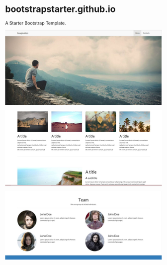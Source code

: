 # bootstrapstarter.github.io
A Starter Bootstrap Template.

![alt tag](https://github.com/Sprinkle7/bootstrapstarter.github.io/blob/master/images/1.JPG)

![alt tag](https://github.com/Sprinkle7/bootstrapstarter.github.io/blob/master/images/3.JPG)

![alt tag](https://github.com/Sprinkle7/bootstrapstarter.github.io/blob/master/images/2.JPG)
